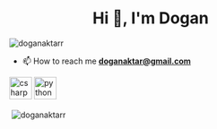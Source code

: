 <h1 align="center">Hi 👋, I'm Dogan</h1>
<p align="left"> <img src="https://komarev.com/ghpvc/?username=doganaktarr" alt="doganaktarr" /> </p>

- 📫 How to reach me **doganaktar@gmail.com**

<p align="left"><img src="https://devicons.github.io/devicon/devicon.git/icons/csharp/csharp-original.svg" alt="csharp" width="40" height="40"/> <img src="https://devicons.github.io/devicon/devicon.git/icons/python/python-original.svg" alt="python" width="40" height="40"/></p><p>&nbsp;<img align="center" src="https://github-readme-stats.vercel.app/api?username=doganaktarr&show_icons=true" alt="doganaktarr" /></p>

